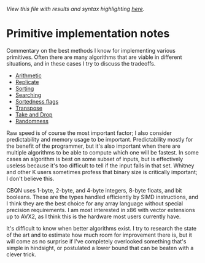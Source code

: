 *View this file with results and syntax highlighting [here](https://mlochbaum.github.io/BQN/implementation/primitive/index.html).*

# Primitive implementation notes

Commentary on the best methods I know for implementing various primitives. Often there are many algorithms that are viable in different situations, and in these cases I try to discuss the tradeoffs.

- [Arithmetic](arithmetic.md)
- [Replicate](replicate.md)
- [Sorting](sort.md)
- [Searching](search.md)
- [Sortedness flags](flagsort.md)
- [Transpose](transpose.md)
- [Take and Drop](take.md)
- [Randomness](random.md)

Raw speed is of course the most important factor; I also consider predictability and memory usage to be important. Predictability mostly for the benefit of the programmer, but it's also important when there are multiple algorithms to be able to compute which one will be fastest. In some cases an algorithm is best on some subset of inputs, but is effectively useless because it's too difficult to tell if the input falls in that set. Whitney and other K users sometimes profess that binary size is critically important; I don't believe this.

CBQN uses 1-byte, 2-byte, and 4-byte integers, 8-byte floats, and bit booleans. These are the types handled efficiently by SIMD instructions, and I think they are the best choice for any array language without special precision requirements. I am most interested in x86 with vector extensions up to AVX2, as I think this is the hardware most users currently have.

It's difficult to know when better algorithms exist. I try to research the state of the art and to estimate how much room for improvement there is, but it will come as no surprise if I've completely overlooked something that's simple in hindsight, or postulated a lower bound that can be beaten with a clever trick.
